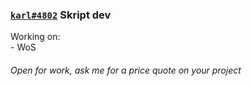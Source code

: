 ### [`karl#4802`](https://discord.com/users/177434493374693376) Skript dev

Working on:\
\- WoS

###### *Open for work, ask me for a price quote on your project*
